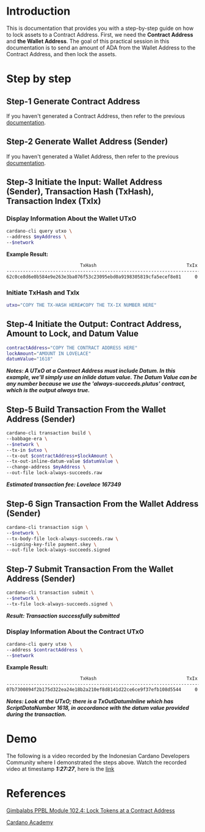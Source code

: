 # Introduction

This is documentation that provides you with a step-by-step guide on how to lock assets to a Contract Address. First, we need the **Contract Address** and **the Wallet Address**. The goal of this practical session in this documentation is to send an amount of ADA from the Wallet Address to the Contract Address, and then lock the assets.

# Step by step

## Step-1 Generate Contract Address

If you haven't generated a Contract Address, then refer to the previous [documentation](https://github.com/ValdryanIvandito/cardano-lock-unlocking-assets-guides/blob/main/generate-contract-address-eng.md).

## Step-2 Generate Wallet Address (Sender)

If you haven't generated a Wallet Address, then refer to the previous [documentation](https://github.com/ValdryanIvandito/cardano-cli-simplified/blob/main/1-generate-wallet-address.md).

## Step-3 Initiate the Input: Wallet Address (Sender), Transaction Hash (TxHash), Transaction Index (TxIx)

### Display Information About the Wallet UTxO

```bash
cardano-cli query utxo \
--address $myAddress \
--$network
```

**Example Result:**

```bash
                           TxHash                                 TxIx        Amount
--------------------------------------------------------------------------------------
62c0ce8d6e0b584e9e263e3ba076f53c23095ebd0a9198305819cfa5ecef8e81     0        1000000000 lovelace + TxOutDatumNone
```

### Initiate TxHash and TxIx

```bash
utxo="COPY THE TX-HASH HERE#COPY THE TX-IX NUMBER HERE"
```

## Step-4 Initiate the Output: Contract Address, Amount to Lock, and Datum Value

```bash
contractAddress="COPY THE CONTRACT ADDRESS HERE"
lockAmount="AMOUNT IN LOVELACE"
datumValue="1618"
```

**_Notes: A UTxO at a Contract Address must include Datum. In this example, we'll simply use an inlide datum value. The Datum Value can be any number because we use the 'always-succeeds.plutus' contract, which is the output always true._**

## Step-5 Build Transaction From the Wallet Address (Sender)

```bash
cardano-cli transaction build \
--babbage-era \
--$network \
--tx-in $utxo \
--tx-out $contractAddress+$lockAmount \
--tx-out-inline-datum-value $datumValue \
--change-address $myAddress \
--out-file lock-always-succeeds.raw
```

**_Estimated transaction fee: Lovelace 167349_**

## Step-6 Sign Transaction From the Wallet Address (Sender)

```bash
cardano-cli transaction sign \
--$network \
--tx-body-file lock-always-succeeds.raw \
--signing-key-file payment.skey \
--out-file lock-always-succeeds.signed
```

## Step-7 Submit Transaction From the Wallet Address (Sender)

```bash
cardano-cli transaction submit \
--$network \
--tx-file lock-always-succeeds.signed \
```

**_Result: Transaction successfully submitted_**

### Display Information About the Contract UTxO

```bash
cardano-cli query utxo \
--address $contractAddress \
--$network
```

**Example Result:**

```bash
                           TxHash                                 TxIx        Amount
--------------------------------------------------------------------------------------
07b7300894f2b175d322ea24e18b2a210ef8d8141d22ce6ce9f37efb108d5544     0        500000000 lovelace + TxOutDatumInline ReferenceTxInsScriptsInlineDatumsInBabbageEra (ScriptDataNumber 1618)
```

**_Notes: Look at the UTxO; there is a TxOutDatumInline which has ScriptDataNumber 1618, in accordance with the datum value provided during the transaction._**

# Demo

The following is a video recorded by the Indonesian Cardano Developers Community where I demonstrated the steps above. Watch the recorded video at timestamp **_1:27:27_**, here is the [link](https://youtu.be/03hXLZ_07N0?list=PLUj8499OocHiL8gXPv8wMlLW-zIcyYdrQ)

# References

[Gimbalabs PPBL Module 102.4: Lock Tokens at a Contract Address](https://plutuspbl.io/modules/102/1024)

[Cardano Academy](https://academy.cardanofoundation.org/)
